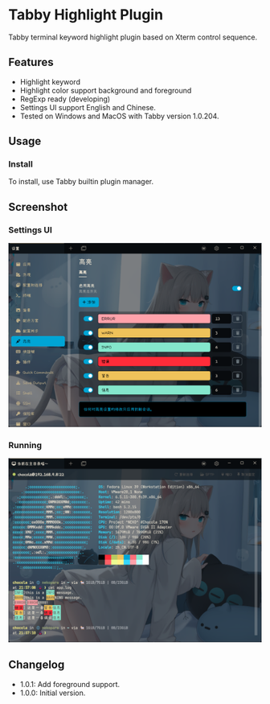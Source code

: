 # Tabby Highlight Plugin

Tabby terminal keyword highlight plugin based on Xterm control sequence.

## Features

- Highlight keyword
- Highlight color support background and foreground
- RegExp ready (developing)
- Settings UI support English and Chinese.
- Tested on Windows and MacOS with Tabby version 1.0.204.

## Usage

### Install

To install, use Tabby builtin plugin manager.

## Screenshot

### Settings UI

![Settings](screenshots/settings.png)

### Running

![Terminal1](screenshots/terminal1.png)

## Changelog

- 1.0.1: Add foreground support.
- 1.0.0: Initial version.
